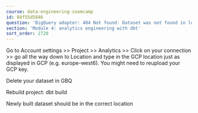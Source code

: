 ```yaml
---
course: data-engineering-zoomcamp
id: 04f55d5846
question: 'BigQuery adapter: 404 Not found: Dataset was not found in location europe-west6'
section: 'Module 4: analytics engineering with dbt'
sort_order: 2720
---
```


Go to Account settings >> Project >> Analytics >> Click on your connection >> go all the way down to Location and type in the GCP location just as displayed in GCP (e.g. europe-west6). You might need to reupload your GCP key.

Delete your dataset in GBQ

Rebuild project: dbt build

Newly built dataset should be in the correct location

